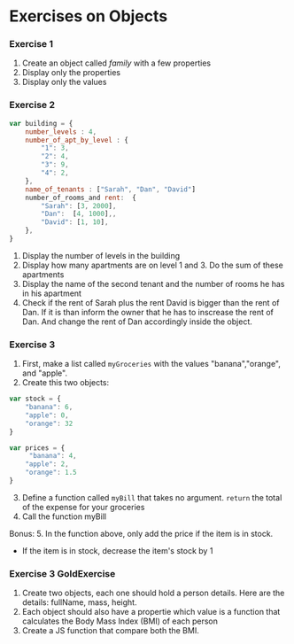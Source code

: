 <!--Tags=["objects"]-->

# Exercises on Objects

###  Exercise 1
1. Create an object called *family* with a few properties
2. Display only the properties
3. Display only the values 

###  Exercise 2
```javascript
var building = {
    number_levels : 4,
    number_of_apt_by_level : {
        "1": 3,
        "2": 4,
        "3": 9,
        "4": 2,
    },
    name_of_tenants : ["Sarah", "Dan", "David"]
    number_of_rooms_and rent:  {
        "Sarah": [3, 2000],
        "Dan":  [4, 1000],,
        "David": [1, 10],
    },
}
```
1. Display the number of levels in the building
2. Display how many apartments are on level 1 and 3. Do the sum of these apartments
2. Display the name of the second tenant and the number of rooms he has in his apartment
3. Check if the rent of Sarah plus the rent David is bigger than the rent of Dan. 
If it is than inform the owner that he has to inscrease the rent of Dan. And change the rent of Dan accordingly inside the object.


###  Exercise 3
1. First, make a list called `myGroceries` with the values "banana","orange", and "apple". 
2. Create this two objects: 

```javascript
var stock = { 
    "banana": 6, 
    "apple": 0, 
    "orange": 32 
}  

var prices = {    
     "banana": 4, 
    "apple": 2, 
    "orange": 1.5 
} 
```

3. Define a function called `myBill` that takes no argument. `return` the total of the expense for your groceries  
4. Call the function myBill 

Bonus: 
5. In the function above, only add the price if the item is in stock. 
* If the item is in stock, decrease the item's stock by 1

###  Exercise 3 GoldExercise
1. Create two objects, each one should hold a person details. Here are the details:  fullName, mass, height.
2. Each object should also have a propertie which value is a function that calculates the Body Mass Index (BMI) of each person
3. Create a JS function that compare both the BMI. 


